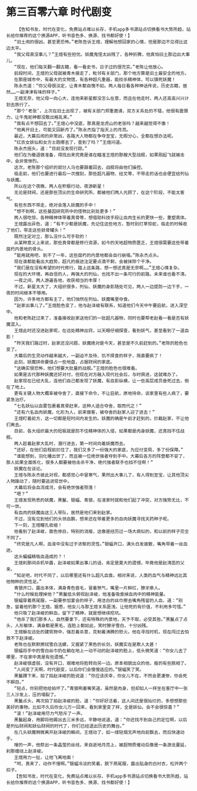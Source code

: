 # 第三百零六章 时代剧变
        【告知书友，时代在变化，免费站点难以长存，手机app多书源站点切换看书大势所趋，站长给你推荐的这个换源APP，听书音色多、换源、找书都好使！】
       “旧土闹的很凶，甚至更恐怖。”老陈告诉王煊，理解他想回家的心情，但是那边不见得比这边太平。
       “我父母真没事儿？”王煊有些担忧。妖魔鬼怪太凶残了，各种折腾，他真怕旧土那边出大事儿。
       “现在，他们每天翻一翻古籍，看一看史书，日子过的很充实。”老陈让他放心。
       前段时间，王煊的父母就被青木接走了，毗邻有关部门，那个地方算是旧土最安全的地方。
       在那座城市中，有最大的文物馆，有各种超凡重器，能绞杀精神体，可以镇死妖魔！
       陈永杰道：“你父母很淡定，让青木都自愧不如。两人每日看各种神话传说，历史古籍，居然……一副津津有味的样子。”
       王煊无奈，他父母一向心大，连他来新星都没怎么在意，而且在他走时，两人还高高兴兴计划去旅行了。
       “那个‘老张’，上次在旧土出现了，被有关部门郑重邀请，双方关系处的不错，他很有震慑力，让牛鬼蛇神都没敢出格乱来。”
       “我有点不想回去了。”王煊心中没底，那真是龙虎山的老张吗？越来越觉得不像！
       “他离开旧土，可能又回新月了。”陈永杰指了指天上的月亮。
       最近，大幕后闹的非常凶，各路大人物都在争夺至宝，无暇分心，全都在想办法呢。
       “红衣女妖仙和女方士跑哪去了，查到了吗？”王煊问道。
       陈永杰摇头，道：“目前没发现行踪。”
       他们在为撤退做准备，得找出来究竟是谁在瞄准王煊的那艘大型战舰，如果刚起飞就被击中，会非常惨烈。
       这次，老陈那个组织的部分人马也要跟着回去，战舰将由他们操控。
       临走前，他们也要进行最后一次搜刮，那些超凡器物、经文等，不带走的话也会便宜给列仙与妖魔。
       所以在这个夜晚，两人在积极行动，夜游新星！
       无论是财阀，还是那些顶尖的生命研究所，都被他们两人光顾了，在这个阶段，不能太客气。
       有些东西不带走，绝对会落入妖魔的手中！
       “想不到啊，这些基因研究所中的怪物比别处更多！”
       两人很吃惊，各种精神体带着真骨等，想借助科技手段让血肉生长的更快一些，重塑真体。
       王煊露出异色，道：“有不少都是妖魔，先记住这些地方，暂时别打草惊蛇，临走的时候收了他们，带走这些妖骨罐头！”
       既然注定对立，那么没什么可手软的！
       从某种意义上来说，那些真骨都是修行资源，如今的天地超物质匮乏，王煊很需要这些带着腐朽内景地的骨头。
       “能用就用吧，到不了一年，这些腐朽的内景地都会自行崩塌。”陈永杰点头。
       现在谁都能看出大趋势，超凡的痕迹注定要点滴不剩，会被抹除个干净。
       “我们是在没有希望的时代修行，踏上这条路，想一想还真是无奈啊……”王煊心情复杂。
       现在的大环境，再自信的人，再强大的列仙，也找不出一条可行的前路，未来谁也看不清。
       一夜之间，两人游遍各地，收获相当的丰厚！
       不过，新星太大了，大组织很多，列仙、妖魔的身影随处可见，两人一边提防一边下手，一夜的时间根本不够用。
       因为，许多地方都有主了，他们悄然在列仙、妖魔嘴里夺食。
       “赵家出事儿了。”王煊脸色变了，他与赵泽峻有联系，知道他们今天中午要启航，进入深空中。
       他和老陈赶过来了，准备接收赵家送他们的一批超凡器物，同时也要帮老赵看一看是否有妖魔混入。
       王煊此时还没进赵家呢，在远处精神出窍，以天眼仔细探查，看到妖气，甚至看到了一道血影！
       “昨天我们路过时，赵家还没问题，妖魔绝对是今天，甚至是不久前赶到的。”老陈的脸色也变了。
       大幕后的生灵动作越来越大，一副迫不及待、饥不择食的样子，简直要疯了！
       此刻，妖魔拼命要侵占一些地盘，占据财阀的家底。
       “这确实很恐怖，他们想要大批量的战舰。”王煊的脸色也很难看。
       如果是古代那种妖魔还好对付，但现在对方融入现代社会后，与时俱进，这就难办了。
       赵家现在已经大乱，连他们自己都发现了妖魔，有血影纵横，让一些高层成员昏死过去，倒在了地上。
       更有关键人物大概率被夺舍了，直接下命令，不让启航，原地待命，说家里有些人病了，要紧急治疗。
       “七名妖仙以血雾包裹着真骨赶来，这种人适合夺舍，取而代之！”
       “还有六名血肉妖魔，化形为人，前来做客，被夺舍的赵家人迎了进去！”
       王煊盯着前方，这一切都是短时间内发生的。妖魔的确是午前才赶到的，拦截赵家，不让他们离去。
       目前，各大组织最大的短板就是防不住精神体的入侵，如果都是肉身妖魔，还真挡不住战舰。
       两人趁着赵家大乱时，潜行进去，第一时间向着妖魔而去。
       “还好，在他们启程前拦住了，我们又多了一份强大的家底，为应付变局，多了份保障。”
       “谁能想到，羽化幡出世了，而且被一位绝世强者夺到手中。大幕后各方的阵营都不安了，那人如果全面炼化，很多人都要被他击杀干净，绝代强者联手也挡不住啊！”
       妖魔在在谈论。
       王煊与陈永杰彼此对视，都感觉心中冒寒气，果然出大事儿了，有人得到至宝，让其他顶尖人物躁动了，随时要逃进现世中。
       大幕后将会血流成河，会有绝世强者殒落！
       “嗯？”
       王煊发现熟悉的妖魔，黑鬣、银蝠、青狼，在凌家时就和他们起了冲突，对方强势无比，不可一世。
       有血肉的妖魔由这三人带队，居然是他们来到赵家。
       不过，没有见到他们的头领血鹏，想来还在带着更多的血肉妖魔寻找天药种子呢。
       下一刻，王煊瞳孔收缩！
       他看到了赵泽峻，面色惨白，特别的消瘦，这像是经历过一场大病似的，和以前的样子完全不同了。
       “终究是凡人啊，血液中没有过于浓郁的灵性。”银蝠开口，满头白发披散，嘴角带着一丝血迹。
       这头蝙蝠精吸血造成的？！
       王煊刹那间杀机毕露，赵泽峻如果出事儿的话，肯定是莫大的遗憾，毕竟他是赵清菡的父亲。
       “知足吧，时代不同了，以后哪里还有什么超凡血食。相对来说，人类的血气与精神远比其他物种的灵性足。”
       青狼开口，露出本体，满身青色兽毛，冒着煞气，嘴里一片鲜红，獠牙瘆人。
       “什么时候处理掉他？”黑鬣低头俯视赵泽峻，他准备吸食掉血肉中的精神能量。
       银蝠穿着燕尾服，一副要参加宴会的样子，用洁白的丝巾擦去嘴角残留的人血，道：“别急，留着他钓那个王煊。据悉，他女儿与那王煊关系匪浅，让他死的有价值，不利用多可惜。”
       他只吸了赵泽峻的鲜血，留下了精神，就是想继续挖坑。
       “他杀了我们那多人，自然要拿下，还有特殊的内景地，天予不取，必受其咎。”黑鬣点了点头，人形躯体，满身都是黑毛，连脸上都如此，笑时獠牙雪白，十分凶残。
       王煊躲在远处的建筑物中，强忍着杀意，克制着沸腾的怒火。他在寻找时机，现在闯过去怕救不下赵泽峻。
       老陈也在默默擦拭雪白法螺，又握紧了黑色的长剑，妖魔实在是欺人太甚！
       银蝠将手中的雪白丝巾扔在躺在地上一动不动的赵泽峻的脸上，低头微笑道：“你女儿去了哪里，不在家中真是有些遗憾。”
       赵泽峻很虚弱，没有开口，艰难地将脸转向另一边。原本相貌出众的他，瘦的有些脱相了。
       “人间变了天啊，时代剧变，以后你们会慢慢适应的。”银蝠笑了笑。
       黑鬣蹲下来，拍了拍赵泽峻的脸说道：“你应该庆幸，你女儿不在，不然会更凄惨，你会死不瞑目。”
       “轻点，你别把他给拍坏了。”青狼咧着嘴笑道，虽然是肉身，但却如人一样坐在客厅中一张三人沙发上，压的塌裂了。
       黑鬣点头，再次拍了拍赵泽峻的脸，道：“你好好活着，这人间还是很灿烂的，多想想那些美好的事物。比如不久后你女儿万一回来，看到家里变了样，全是妖仙，会不会很惊喜？”
       “滚！”赵泽峻用尽力气怒斥了一声。
       黑鬣起身，用脚将他踢出去三米多远，平静地说道，道：“你还找不到自己的定位啊，以后是列仙财阀和妖仙财阀的时代了，你们已经退出历史的舞台。”
       在几头妖魔稍微离开赵泽峻的瞬间，王煊动了，如一缕轻烟无声地向前飘去，而后快速动手。
       嗖的一声，他祭出一条晶莹的丝线，来自逝地月亮上，被超物质催动后像是一条游龙蔓延，刹那缠绕上赵泽峻。
       王煊用力一扯，让他飞离地面！
       “呵，真来了，动作不慢啊。”银蝠冷淡的笑着，脱下燕尾服，露出贴身的白衬衣，松开两个扣子。
       【告知书友，时代在变化，免费站点难以长存，手机app多书源站点切换看书大势所趋，站长给你推荐的这个换源APP，听书音色多、换源、找书都好使！】